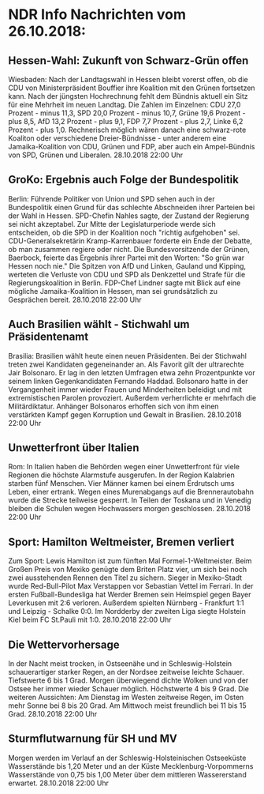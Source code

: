 # NDR Info Nachrichten vom 26.10.2018:


## Hessen-Wahl: Zukunft von Schwarz-Grün offen
Wiesbaden: Nach der Landtagswahl in Hessen bleibt vorerst offen, ob die CDU von Ministerpräsident Bouffier ihre Koalition mit den Grünen fortsetzen kann. Nach der jüngsten Hochrechnung fehlt dem Bündnis aktuell ein Sitz für eine Mehrheit im neuen Landtag. Die Zahlen im Einzelnen: CDU    	27,0 Prozent - minus 11,3,
SPD   	20,0 Prozent - minus 10,7,
Grüne	19,6 Prozent - plus 8,5,
AfD    	13,2 Prozent - plus 9,1, FDP 7,7 Prozent - plus 2,7,
Linke   	  6,2 Prozent - plus 1,0. Rechnerisch möglich wären danach eine schwarz-rote Koaliton oder verschiedene Dreier-Bündnisse - unter anderem eine Jamaika-Koalition von CDU, Grünen und FDP, aber auch ein Ampel-Bündnis von SPD, Grünen und Liberalen. 28.10.2018 22:00 Uhr 

## GroKo: Ergebnis auch Folge der Bundespolitik
Berlin: Führende Politiker von Union und SPD sehen auch in der Bundespolitik einen Grund für das schlechte Abschneiden ihrer Parteien bei der Wahl in Hessen. SPD-Chefin Nahles sagte, der Zustand der Regierung sei nicht akzeptabel. Zur Mitte der Legislaturperiode werde sich entscheiden, ob die SPD in der Koalition noch "richtig aufgehoben" sei. CDU-Generalsekretärin Kramp-Karrenbauer forderte ein Ende der Debatte, ob man zusammen regiere oder nicht. Die Bundesvorsitzende der Grünen, Baerbock, feierte das Ergebnis ihrer Partei mit den Worten: "So grün war Hessen noch nie." Die Spitzen von AfD und Linken, Gauland und Kipping, werteten die Verluste von CDU und SPD als Denkzettel und Strafe für die Regierungskoalition in Berlin. FDP-Chef Lindner sagte mit Blick auf eine mögliche Jamaika-Koalition in Hessen, man sei grundsätzlich zu Gesprächen bereit. 28.10.2018 22:00 Uhr 

## Auch Brasilien wählt - Stichwahl um Präsidentenamt
Brasilia:	Brasilien wählt heute einen neuen Präsidenten. Bei der Stichwahl treten zwei Kandidaten gegeneinander an. Als Favorit gilt der ultrarechte Jair Bolsonaro. Er lag in den letzten Umfragen etwa zehn Prozentpunkte vor seinem linken Gegenkandidaten Fernando Haddad. Bolsonaro hatte in der Vergangenheit immer wieder Frauen und Minderheiten beleidigt und mit extremistischen Parolen provoziert. Außerdem verherrlichte er mehrfach die Militärdiktatur. Anhänger Bolsonaros erhoffen sich von ihm einen verstärkten Kampf gegen Korruption und Gewalt in Brasilien. 28.10.2018 22:00 Uhr 

## Unwetterfront über Italien
Rom: In Italien haben die Behörden wegen einer Unwetterfront für viele Regionen die höchste Alarmstufe ausgerufen. In der Region Kalabrien starben fünf Menschen. Vier Männer kamen bei einem Erdrutsch ums Leben, einer ertrank. Wegen eines Murenabgangs auf die Brennerautobahn wurde die Strecke teilweise gesperrt. In Teilen der Toskana und in Venedig bleiben die Schulen wegen Hochwassers morgen geschlossen. 28.10.2018 22:00 Uhr 

## Sport: Hamilton Weltmeister, Bremen verliert
Zum Sport: Lewis Hamilton ist zum fünften Mal Formel-1-Weltmeister. Beim Großen Preis von Mexiko genügte dem Briten Platz vier, um sich bei noch zwei ausstehenden Rennen den Titel zu sichern. Sieger in Mexiko-Stadt wurde Red-Bull-Pilot Max Verstappen vor Sebastian Vettel im Ferrari. In der ersten Fußball-Bundesliga hat Werder Bremen sein Heimspiel gegen Bayer Leverkusen mit 2:6 verloren. Außerdem spielten Nürnberg - Frankfurt 1:1 und Leipzig - Schalke 0:0. Im Nordderby der zweiten Liga siegte Holstein Kiel beim FC St.Pauli mit 1:0. 28.10.2018 22:00 Uhr 

## Die Wettervorhersage
In der Nacht meist trocken, in Ostseenähe und in Schleswig-Holstein schauerartiger starker Regen, an der Nordsee zeitweise leichte Schauer. Tiefstwerte 6 bis 1 Grad. Morgen überwiegend dichte Wolken und von der Ostsee her immer wieder Schauer möglich. Höchstwerte 4 bis 9 Grad. Die weiteren Aussichten: Am Dienstag im Westen zeitweise Regen, im Osten mehr Sonne bei 8 bis 20 Grad. Am Mittwoch meist freundlich bei 11 bis 15 Grad. 28.10.2018 22:00 Uhr 

## Sturmflutwarnung  für SH und MV
Morgen werden im Verlauf an der Schleswig-Holsteinischen Ostseeküste Wasserstände bis 1,20 Meter und an der Küste Mecklenburg-Vorpommerns Wasserstände von 0,75 bis 1,00 Meter über dem mittleren Wassererstand erwartet. 28.10.2018 22:00 Uhr 
